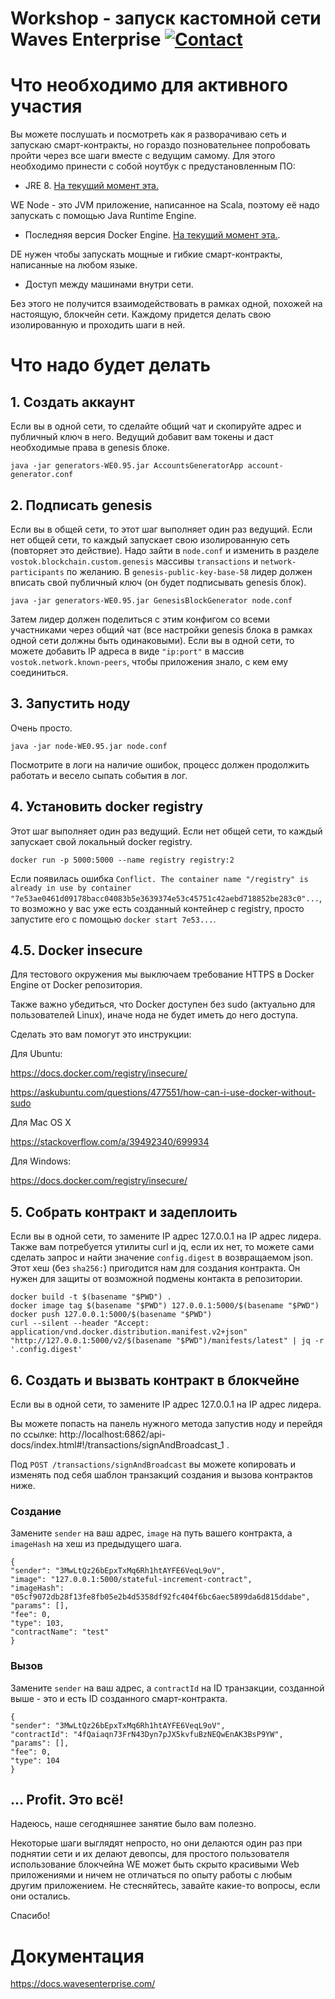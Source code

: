 # Workshop - запуск кастомной сети Waves Enterprise [![Contact](https://img.shields.io/badge/contact-telegram-9cf)](https://t.me/tolsi1)

# Что необходимо для активного участия

Вы можете послушать и посмотреть как я разворачиваю сеть и запускаю смарт-контракты, но гораздо позновательнее попробовать пройти через все шаги вместе с ведущим самому. Для этого необходимо принести с собой ноутбук с предустановленным ПО:

* JRE 8. [На текущий момент эта.](https://www.oracle.com/technetwork/java/javase/downloads/jre8-downloads-2133155.html)

WE Node - это JVM приложение, написанное на Scala, поэтому её надо запускать с помощью Java Runtime Engine.

* Последняя версия Docker Engine. [На текущий момент эта.](https://docs.docker.com/v17.09/engine/installation/).

DE нужен чтобы запускать мощные и гибкие смарт-контракты, написанные на любом языке.

* Доступ между машинами внутри сети.

Без этого не получится взаимодействовать в рамках одной, похожей на настоящую, блокчейн сети. Каждому придется делать свою изолированную и проходить шаги в ней.

# Что надо будет делать

## 1. Создать аккаунт

Если вы в одной сети, то сделайте общий чат и скопируйте адрес и публичный ключ в него. Ведущий добавит вам токены и даст необходимые права в genesis блоке.

`java -jar generators-WE0.95.jar AccountsGeneratorApp account-generator.conf`

## 2. Подписать genesis

Если вы в общей сети, то этот шаг выполняет один раз ведущий. Если нет общей сети, то каждый запускает свою изолированную сеть (повторяет это действие). Надо зайти в `node.conf` и изменить в разделе `vostok.blockchain.custom.genesis` массивы `transactions` и `network-participants` по желанию. В `genesis-public-key-base-58` лидер должен вписать свой публичный ключ (он будет подписывать genesis блок).

`java -jar generators-WE0.95.jar GenesisBlockGenerator node.conf`

Затем лидер должен поделиться с этим конфигом со всеми участниками через общий чат (все настройки genesis блока в рамках одной сети должны быть одинаковыми). Если вы в одной сети, то можете добавить IP адреса в виде `"ip:port"` в массив `vostok.network.known-peers`, чтобы приложения знало, с кем ему соединиться.

## 3. Запустить ноду

Очень просто.

`java -jar node-WE0.95.jar node.conf`

Посмотрите в логи на наличие ошибок, процесс должен продолжить работать и весело сыпать события в лог.

## 4. Установить docker registry

Этот шаг выполняет один раз ведущий. Если нет общей сети, то каждый запускает свой локальный docker registry.

`docker run -p 5000:5000 --name registry registry:2`

Если появилась ошибка `Conflict. The container name "/registry" is already in use by container "7e53ae0461d09178bacc04083b5e3639374e53c45751c42aebd718852be283c0"...`, то возможно у вас уже есть созданный контейнер с registry, просто запустите его с помощью `docker start 7e53...`.

## 4.5. Docker insecure

Для тестового окружения мы выключаем требование HTTPS в Docker Engine от Docker репозитория.

Также важно убедиться, что Docker доступен без sudo (актуально для пользователей Linux), иначе нода не будет иметь до него доступа.

Сделать это вам помогут это инструкции:

Для Ubuntu:

https://docs.docker.com/registry/insecure/

https://askubuntu.com/questions/477551/how-can-i-use-docker-without-sudo

Для Mac OS X

https://stackoverflow.com/a/39492340/699934

Для Windows:

https://docs.docker.com/registry/insecure/

## 5. Собрать контракт и задеплоить

Если вы в одной сети, то замените IP адрес 127.0.0.1 на IP адрес лидера. Также вам потребуется утилиты curl и jq, если их нет, то можете сами сделать запрос и найти значение `config.digest` в возвращаемом json. Этот хеш (без `sha256:`) пригодится нам для создания контракта. Он нужен для защиты от возможной подмены контакта в репозитории.

```
docker build -t $(basename "$PWD") .
docker image tag $(basename "$PWD") 127.0.0.1:5000/$(basename "$PWD")
docker push 127.0.0.1:5000/$(basename "$PWD")
curl --silent --header "Accept: application/vnd.docker.distribution.manifest.v2+json" "http://127.0.0.1:5000/v2/$(basename "$PWD")/manifests/latest" | jq -r '.config.digest'
```

## 6. Создать и вызвать контракт в блокчейне

Если вы в одной сети, то замените IP адрес 127.0.0.1 на IP адрес лидера.

Вы можете попасть на панель нужного метода запустив ноду и перейдя по ссылке: http://localhost:6862/api-docs/index.html#!/transactions/signAndBroadcast_1 .

Под `POST /transactions/signAndBroadcast` вы можете копировать и изменять под себя шаблон транзакций создания и вызова контрактов ниже.

### Создание 

Замените `sender` на ваш адрес, `image` на путь вашего контракта, а `imageHash` на хеш из предыдущего шага.

```
{
"sender": "3MwLtQz26bEpxTxMq6Rh1htAYFE6VeqL9oV",
"image": "127.0.0.1:5000/stateful-increment-contract",
"imageHash": "05cf9072db28f13fe8fb05e2b4d5358df92fc404f6bc6aec5899da6d815ddabe",
"params": [],
"fee": 0,
"type": 103,
"contractName": "test"
}
```

### Вызов

Замените `sender` на ваш адрес, а `contractId` на ID транзакции, созданной выше - это и есть ID созданного смарт-контракта.  

```
{
"sender": "3MwLtQz26bEpxTxMq6Rh1htAYFE6VeqL9oV",
"contractId": "4fQaiaqn73FrN43Dyn7pJX5kvfuBzNEQwEnAK3BsP9YW",
"params": [],
"fee": 0,
"type": 104
}
```

## ... Profit. Это всё!

Надеюсь, наше сегодняшнее занятие было вам полезно.

Некоторые шаги выглядят непросто, но они делаются один раз при поднятии сети и их делают девопсы, для простого пользователя использование блокчейна WE может быть скрыто красивыми Web приложениями и ничем не отличаться по опыту работы с любым другим приложением. Не стесняйтесь, завайте какие-то вопросы, если они остались.

Спасибо!

# Документация

https://docs.wavesenterprise.com/
